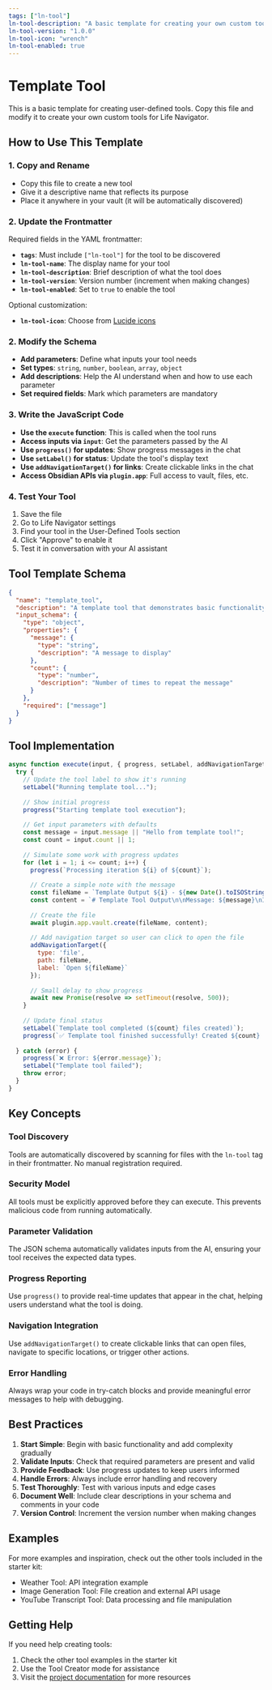 ```yaml
---
tags: ["ln-tool"]
ln-tool-description: "A basic template for creating your own custom tools"
ln-tool-version: "1.0.0"
ln-tool-icon: "wrench"
ln-tool-enabled: true
---
```


# Template Tool

This is a basic template for creating user-defined tools. Copy this file and modify it to create your own custom tools for Life Navigator.

## How to Use This Template

### 1. Copy and Rename
- Copy this file to create a new tool
- Give it a descriptive name that reflects its purpose
- Place it anywhere in your vault (it will be automatically discovered)

### 2. Update the Frontmatter
Required fields in the YAML frontmatter:
- **`tags`**: Must include `["ln-tool"]` for the tool to be discovered
- **`ln-tool-name`**: The display name for your tool
- **`ln-tool-description`**: Brief description of what the tool does  
- **`ln-tool-version`**: Version number (increment when making changes)
- **`ln-tool-enabled`**: Set to `true` to enable the tool

Optional customization:
- **`ln-tool-icon`**: Choose from [Lucide icons](https://lucide.dev/)

### 2. Modify the Schema
- **Add parameters**: Define what inputs your tool needs
- **Set types**: `string`, `number`, `boolean`, `array`, `object`
- **Add descriptions**: Help the AI understand when and how to use each parameter
- **Set required fields**: Mark which parameters are mandatory

### 3. Write the JavaScript Code  
- **Use the `execute` function**: This is called when the tool runs
- **Access inputs via `input`**: Get the parameters passed by the AI
- **Use `progress()` for updates**: Show progress messages in the chat
- **Use `setLabel()` for status**: Update the tool's display text
- **Use `addNavigationTarget()` for links**: Create clickable links in the chat
- **Access Obsidian APIs via `plugin.app`**: Full access to vault, files, etc.

### 4. Test Your Tool
1. Save the file
2. Go to Life Navigator settings
3. Find your tool in the User-Defined Tools section  
4. Click "Approve" to enable it
5. Test it in conversation with your AI assistant

## Tool Template Schema

```json
{
  "name": "template_tool",
  "description": "A template tool that demonstrates basic functionality",
  "input_schema": {
    "type": "object",
    "properties": {
      "message": {
        "type": "string", 
        "description": "A message to display"
      },
      "count": {
        "type": "number",
        "description": "Number of times to repeat the message"
      }
    },
    "required": ["message"]
  }
}
```

## Tool Implementation

```javascript
async function execute(input, { progress, setLabel, addNavigationTarget, plugin }) {
  try {
    // Update the tool label to show it's running
    setLabel("Running template tool...");
    
    // Show initial progress
    progress("Starting template tool execution");
    
    // Get input parameters with defaults
    const message = input.message || "Hello from template tool!";
    const count = input.count || 1;
    
    // Simulate some work with progress updates
    for (let i = 1; i <= count; i++) {
      progress(`Processing iteration ${i} of ${count}`);
      
      // Create a simple note with the message
      const fileName = `Template Output ${i} - ${new Date().toISOString().slice(0, 19).replace(/:/g, '-')}.md`;
      const content = `# Template Tool Output\n\nMessage: ${message}\nIteration: ${i}\nGenerated: ${new Date().toLocaleString()}`;
      
      // Create the file
      await plugin.app.vault.create(fileName, content);
      
      // Add navigation target so user can click to open the file
      addNavigationTarget({
        type: 'file',
        path: fileName,
        label: `Open ${fileName}`
      });
      
      // Small delay to show progress
      await new Promise(resolve => setTimeout(resolve, 500));
    }
    
    // Update final status
    setLabel(`Template tool completed (${count} files created)`);
    progress(`✅ Template tool finished successfully! Created ${count} file(s).`);
    
  } catch (error) {
    progress(`❌ Error: ${error.message}`);
    setLabel("Template tool failed");
    throw error;
  }
}
```

## Key Concepts

### Tool Discovery
Tools are automatically discovered by scanning for files with the `ln-tool` tag in their frontmatter. No manual registration required.

### Security Model
All tools must be explicitly approved before they can execute. This prevents malicious code from running automatically.

### Parameter Validation
The JSON schema automatically validates inputs from the AI, ensuring your tool receives the expected data types.

### Progress Reporting
Use `progress()` to provide real-time updates that appear in the chat, helping users understand what the tool is doing.

### Navigation Integration
Use `addNavigationTarget()` to create clickable links that can open files, navigate to specific locations, or trigger other actions.

### Error Handling
Always wrap your code in try-catch blocks and provide meaningful error messages to help with debugging.

## Best Practices

1. **Start Simple**: Begin with basic functionality and add complexity gradually
2. **Validate Inputs**: Check that required parameters are present and valid
3. **Provide Feedback**: Use progress updates to keep users informed
4. **Handle Errors**: Always include error handling and recovery
5. **Test Thoroughly**: Test with various inputs and edge cases
6. **Document Well**: Include clear descriptions in your schema and comments in your code
7. **Version Control**: Increment the version number when making changes

## Examples

For more examples and inspiration, check out the other tools included in the starter kit:
- Weather Tool: API integration example
- Image Generation Tool: File creation and external API usage  
- YouTube Transcript Tool: Data processing and file manipulation

## Getting Help

If you need help creating tools:
1. Check the other tool examples in the starter kit
2. Use the Tool Creator mode for assistance
3. Visit the [project documentation](https://github.com/cielecki/life-navigator) for more resources 